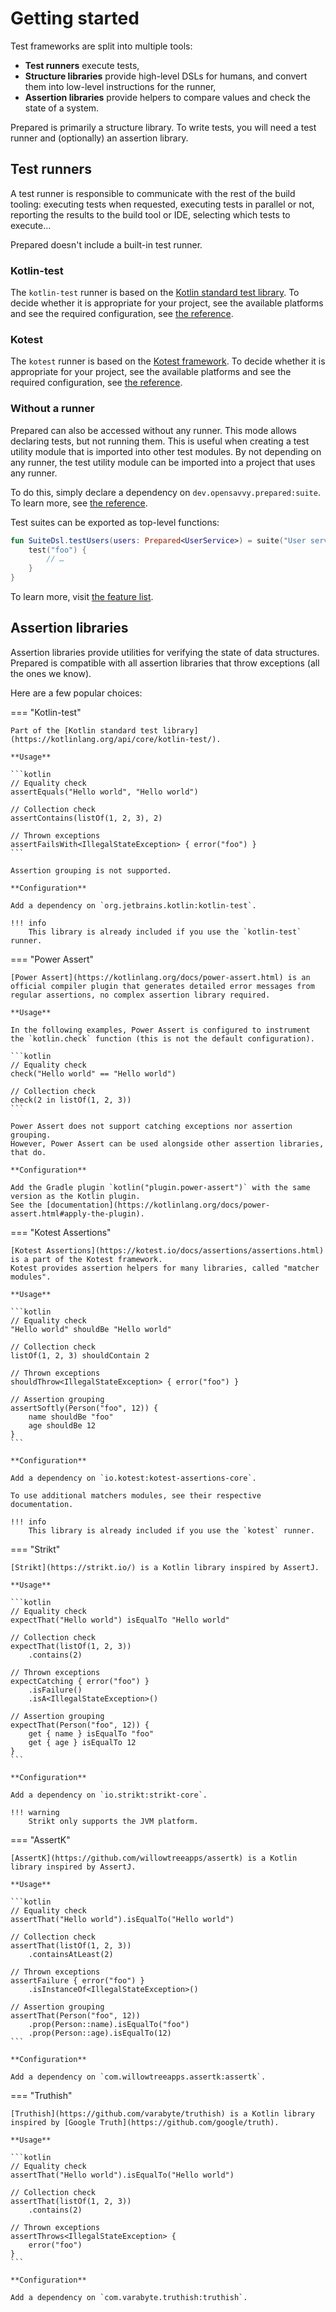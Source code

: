 # Getting started

Test frameworks are split into multiple tools:

- **Test runners** execute tests,
- **Structure libraries** provide high-level DSLs for humans, and convert them into low-level instructions for the runner,
- **Assertion libraries** provide helpers to compare values and check the state of a system.

Prepared is primarily a structure library. To write tests, you will need a test runner and (optionally) an assertion library.

## Test runners

A test runner is responsible to communicate with the rest of the build tooling: executing tests when requested, executing tests in parallel or not, reporting the results to the build tool or IDE, selecting which tests to execute…

Prepared doesn't include a built-in test runner.

### Kotlin-test

The `kotlin-test` runner is based on the [Kotlin standard test library](https://kotlinlang.org/api/core/kotlin-test/).
To decide whether it is appropriate for your project, see the available platforms and see the required configuration, see [the reference](https://opensavvy.gitlab.io/groundwork/prepared/api-docs/runners/runner-kotlin-test/index.html).

### Kotest

The `kotest` runner is based on the [Kotest framework](https://kotest.io/docs/framework/framework.html).
To decide whether it is appropriate for your project, see the available platforms and see the required configuration, see [the reference](https://opensavvy.gitlab.io/groundwork/prepared/api-docs/runners/runner-kotest/index.html).

### Without a runner

Prepared can also be accessed without any runner. This mode allows declaring tests, but not running them.
This is useful when creating a test utility module that is imported into other test modules.
By not depending on any runner, the test utility module can be imported into a project that uses any runner.

To do this, simply declare a dependency on `dev.opensavvy.prepared:suite`. To learn more, see [the reference](https://opensavvy.gitlab.io/groundwork/prepared/api-docs/suite/index.html).

Test suites can be exported as top-level functions:

```kotlin
fun SuiteDsl.testUsers(users: Prepared<UserService>) = suite("User service $users") {
	test("foo") {
		// …
	}
}
```

To learn more, visit [the feature list](../features/overview.md).

## Assertion libraries

Assertion libraries provide utilities for verifying the state of data structures. Prepared is compatible with all assertion libraries that throw exceptions (all the ones we know).

Here are a few popular choices:

=== "Kotlin-test"

    Part of the [Kotlin standard test library](https://kotlinlang.org/api/core/kotlin-test/).

    **Usage**

    ```kotlin
    // Equality check
    assertEquals("Hello world", "Hello world")

    // Collection check
    assertContains(listOf(1, 2, 3), 2)

    // Thrown exceptions
    assertFailsWith<IllegalStateException> { error("foo") }
    ```

    Assertion grouping is not supported.

    **Configuration**

    Add a dependency on `org.jetbrains.kotlin:kotlin-test`.

    !!! info
        This library is already included if you use the `kotlin-test` runner.

=== "Power Assert"

    [Power Assert](https://kotlinlang.org/docs/power-assert.html) is an official compiler plugin that generates detailed error messages from regular assertions, no complex assertion library required.

    **Usage**

    In the following examples, Power Assert is configured to instrument the `kotlin.check` function (this is not the default configuration).

    ```kotlin
    // Equality check
    check("Hello world" == "Hello world")

    // Collection check
    check(2 in listOf(1, 2, 3))
    ```

    Power Assert does not support catching exceptions nor assertion grouping.
    However, Power Assert can be used alongside other assertion libraries, that do.

    **Configuration**

    Add the Gradle plugin `kotlin("plugin.power-assert")` with the same version as the Kotlin plugin.
    See the [documentation](https://kotlinlang.org/docs/power-assert.html#apply-the-plugin).

=== "Kotest Assertions"

    [Kotest Assertions](https://kotest.io/docs/assertions/assertions.html) is a part of the Kotest framework.
    Kotest provides assertion helpers for many libraries, called "matcher modules".

    **Usage**

    ```kotlin
    // Equality check
    "Hello world" shouldBe "Hello world"

    // Collection check
    listOf(1, 2, 3) shouldContain 2

    // Thrown exceptions
    shouldThrow<IllegalStateException> { error("foo") }

    // Assertion grouping
    assertSoftly(Person("foo", 12)) {
        name shouldBe "foo"
        age shouldBe 12
    }
    ```

    **Configuration**

    Add a dependency on `io.kotest:kotest-assertions-core`.
    
    To use additional matchers modules, see their respective documentation.

    !!! info
        This library is already included if you use the `kotest` runner.

=== "Strikt"

    [Strikt](https://strikt.io/) is a Kotlin library inspired by AssertJ.

    **Usage**

    ```kotlin
    // Equality check
    expectThat("Hello world") isEqualTo "Hello world"

    // Collection check
    expectThat(listOf(1, 2, 3))
        .contains(2)

    // Thrown exceptions
    expectCatching { error("foo") }
        .isFailure()
        .isA<IllegalStateException>()

    // Assertion grouping
    expectThat(Person("foo", 12)) {
        get { name } isEqualTo "foo"
        get { age } isEqualTo 12
    }
    ```

    **Configuration**

    Add a dependency on `io.strikt:strikt-core`.

    !!! warning
        Strikt only supports the JVM platform.

=== "AssertK"

    [AssertK](https://github.com/willowtreeapps/assertk) is a Kotlin library inspired by AssertJ.

    **Usage**

    ```kotlin
    // Equality check
    assertThat("Hello world").isEqualTo("Hello world")

    // Collection check
    assertThat(listOf(1, 2, 3))
        .containsAtLeast(2)

    // Thrown exceptions
    assertFailure { error("foo") }
        .isInstanceOf<IllegalStateException>()

    // Assertion grouping
    assertThat(Person("foo", 12))
        .prop(Person::name).isEqualTo("foo")
        .prop(Person::age).isEqualTo(12)
    ```

    **Configuration**

    Add a dependency on `com.willowtreeapps.assertk:assertk`.

=== "Truthish"

    [Truthish](https://github.com/varabyte/truthish) is a Kotlin library inspired by [Google Truth](https://github.com/google/truth).

    **Usage**

    ```kotlin
    // Equality check
    assertThat("Hello world").isEqualTo("Hello world")

    // Collection check
    assertThat(listOf(1, 2, 3))
        .contains(2)

    // Thrown exceptions
    assertThrows<IllegalStateException> {
        error("foo")
    }
    ```

    **Configuration**

    Add a dependency on `com.varabyte.truthish:truthish`.
